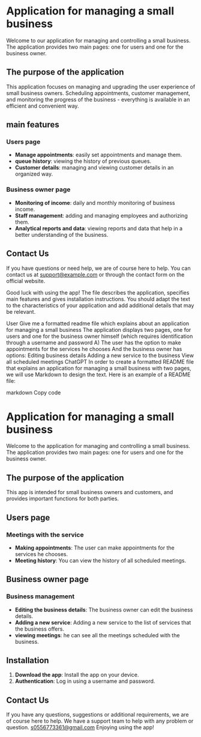 # Application for managing a small business


Welcome to our application for managing and controlling a small business. The application provides two main pages: one for users and one for the business owner.

## The purpose of the application

This application focuses on managing and upgrading the user experience of small business owners. Scheduling appointments, customer management, and monitoring the progress of the business - everything is available in an efficient and convenient way.

## main features

### Users page

- **Manage appointments**: easily set appointments and manage them.
- **queue history**: viewing the history of previous queues.
- **Customer details**: managing and viewing customer details in an organized way.

### Business owner page

- **Monitoring of income**: daily and monthly monitoring of business income.
- **Staff management**: adding and managing employees and authorizing them.
- **Analytical reports and data**: viewing reports and data that help in a better understanding of the business.

## Contact Us

If you have questions or need help, we are of course here to help. You can contact us at support@example.com or through the contact form on the official website.

Good luck with using the app!
The file describes the application, specifies main features and gives installation instructions. You should adapt the text to the characteristics of your application and add additional details that may be relevant.




User
Give me a formatted readme file
which explains about an application for managing a small business
The application displays two pages, one for users and one for the business owner himself (which requires identification through a username and password
A)
The user has the option to make appointments for the services he chooses
And the business owner has options:
Editing business details
Adding a new service to the business
View all scheduled meetings
ChatGPT
In order to create a formatted README file that explains an application for managing a small business with two pages, we will use Markdown to design the text. Here is an example of a README file:

markdown
Copy code
# Application for managing a small business


Welcome to the application for managing and controlling a small business. The application provides two main pages: one for users and one for the business owner.

## The purpose of the application

This app is intended for small business owners and customers, and provides important functions for both parties.

## Users page

### Meetings with the service

- **Making appointments**: The user can make appointments for the services he chooses.
- **Meeting history**: You can view the history of all scheduled meetings.

## Business owner page

### Business management

- **Editing the business details**: The business owner can edit the business details.
- **Adding a new service**: Adding a new service to the list of services that the business offers.
- **viewing meetings**: he can see all the meetings scheduled with the business.

## Installation

1. **Download the app**: Install the app on your device.
2. **Authentication**: Log in using a username and password.

## Contact Us

If you have any questions, suggestions or additional requirements, we are of course here to help. We have a support team to help with any problem or question.
s0556773361@gmail.com
Enjoying using the app!
